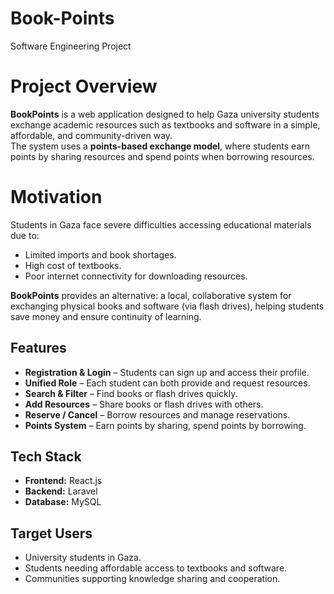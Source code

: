 # Book-Points
Software Engineering Project 
# Project Overview  
**BookPoints** is a web application designed to help Gaza university students exchange academic resources such as textbooks and software in a simple, affordable, and community-driven way.  
The system uses a **points-based exchange model**, where students earn points by sharing resources and spend points when borrowing resources.  

# Motivation  
Students in Gaza face severe difficulties accessing educational materials due to:  
- Limited imports and book shortages.  
- High cost of textbooks.  
- Poor internet connectivity for downloading resources.  

**BookPoints** provides an alternative: a local, collaborative system for exchanging physical books and software (via flash drives), helping students save money and ensure continuity of learning.  

##  Features  
-  **Registration & Login** – Students can sign up and access their profile.  
-  **Unified Role** – Each student can both provide and request resources.  
-  **Search & Filter** – Find books or flash drives quickly.  
-  **Add Resources** – Share books or flash drives with others.  
-  **Reserve / Cancel** – Borrow resources and manage reservations.   
-  **Points System** – Earn points by sharing, spend points by borrowing.

##  Tech Stack  
- **Frontend:** React.js   
- **Backend:** Laravel 
- **Database:** MySQL  
  
## Target Users  
- University students in Gaza.  
- Students needing affordable access to textbooks and software.  
- Communities supporting knowledge sharing and cooperation.  
 
